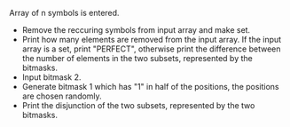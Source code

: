Array of n symbols is entered.
* Remove the reccuring symbols from input array and make set.
* Print how many elements are removed from the input array. If the input array is a set, print "PERFECT", otherwise print the difference between the number of elements in the two subsets, represented by the bitmasks.
* Input bitmask 2.
* Generate bitmask 1 which has "1" in half of the positions, the positions are chosen randomly.
* Print the disjunction of the two subsets, represented by the two bitmasks.
